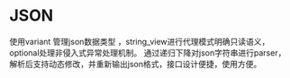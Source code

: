 # JSON
使用variant 管理json数据类型 ，string_view进行代理模式明确只读语义，optional处理非侵入式异常处理机制。 通过递归下降对json字符串进行parser，解析后支持动态修改，并重新输出json格式，接口设计便捷，使用方便。

